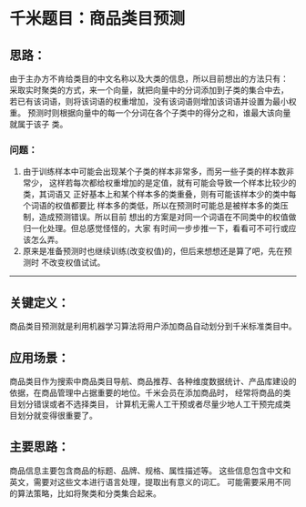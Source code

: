 # 千米题目：商品类目预测
## 思路：
由于主办方不肯给类目的中文名称以及大类的信息，所以目前想出的方法只有：
采取实时聚类的方式，来一个向量，就把向量中的分词添加到子类的集合中去，
若已有该词语，则将该词语的权重增加，没有该词语则增加该词语并设置为最小权重。
预测时则根据向量中的每一个分词在各个子类中的得分之和，谁最大该向量就属于该子
类。
### 问题：
1. 由于训练样本中可能会出现某个子类的样本非常多，而另一些子类的样本数非常少，
这样若每次都给权重增加的是定值，就有可能会导致一个样本比较少的类，其词语又
正好基本上和某个样本多的类重叠，则有可能该样本少的类中每个词语的权值都要比
样本多的类低，所以在预测时可能总是被样本多的类压制，造成预测错误。所以目前
想出的方案是对同一个词语在不同类中的权值做归一化处理。但总感觉怪怪的，大家
有时间一步步推一下，看看可不可行或应该怎么弄。
2. 原来是准备预测时也继续训练(改变权值)的，但后来想想还是算了吧，先在预测时
不改变权值试试。
------------------------
## 关键定义：
  商品类目预测就是利用机器学习算法将用户添加商品自动划分到千米标准类目中。

## 应用场景：
  商品类目作为搜索中商品类目导航、商品推荐、各种维度数据统计、产品库建设的
  依据，在商品管理中占据重要的地位。千米会员在添加商品时，
  经常将商品的类目划分错误或者不选择类目，
  计算机无需人工干预或者尽量少地人工干预完成类目划分就变得很重要了。

## 主要思路：
  商品信息主要包含商品的标题、品牌、规格、属性描述等。
  这些信息包含中文和英文，需要对这些文本进行语言处理，提取出有意义的词汇。
  可能需要采用不同的算法策略，比如将聚类和分类集合起来。